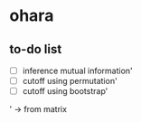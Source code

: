 # ohara
## to-do list
- [ ] inference mutual information'
- [ ] cutoff using permutation'
- [ ] cutoff using bootstrap'

' -> from matrix
